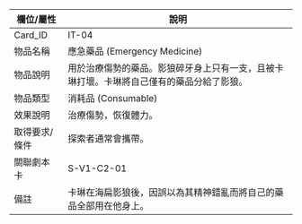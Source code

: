 | 欄位/屬性 | 說明 |
|---|---|
| Card_ID | IT-04 |
| 物品名稱 | 應急藥品 (Emergency Medicine) |
| 物品說明 | 用於治療傷勢的藥品。影狼碎牙身上只有一支，且被卡琳打壞。卡琳將自己僅有的藥品分給了影狼。 |
| 物品類型 | 消耗品 (Consumable) |
| 效果說明 | 治療傷勢，恢復體力。 |
| 取得要求/條件 | 探索者通常會攜帶。 |
| 關聯劇本卡 | S-V1-C2-01 |
| 備註 | 卡琳在海扁影狼後，因誤以為其精神錯亂而將自己的藥品全部用在他身上。 |
